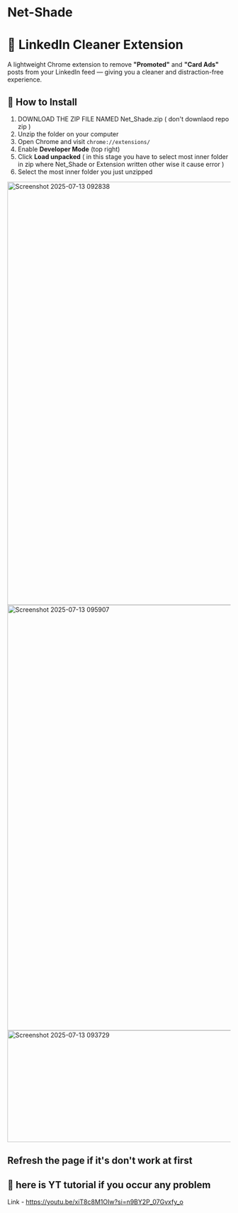 # Net-Shade 

# 🚫 LinkedIn Cleaner Extension

A lightweight Chrome extension to remove **"Promoted"** and **"Card Ads"** posts from your LinkedIn feed — giving you a cleaner and distraction-free experience.

## 🔧 How to Install

1. DOWNLOAD THE ZIP FILE NAMED Net_Shade.zip ( don't downlaod repo zip )
2. Unzip the folder on your computer
3. Open Chrome and visit `chrome://extensions/`
4. Enable **Developer Mode** (top right)
5. Click **Load unpacked** ( in this stage you have to select most inner folder in zip where Net_Shade or Extension written other wise it cause error )
6. Select the most inner folder you just unzipped

<img width="1919" height="954" alt="Screenshot 2025-07-13 092838" src="https://github.com/user-attachments/assets/1029056f-ebad-4906-bc3b-da93cc0332bc" />

<img width="1912" height="959" alt="Screenshot 2025-07-13 095907" src="https://github.com/user-attachments/assets/c4fffd2d-431a-4cc5-8062-85be2e0a1c47" />
    
<img width="646" height="252" alt="Screenshot 2025-07-13 093729" src="https://github.com/user-attachments/assets/8e2711f4-febc-4a86-b111-c3aaec48e9f7" />

## Refresh the page if it's don't work at first

## 🔗 here is YT tutorial if you occur any problem 

Link - https://youtu.be/xiT8c8M1OIw?si=n9BY2P_07Gvxfy_o


